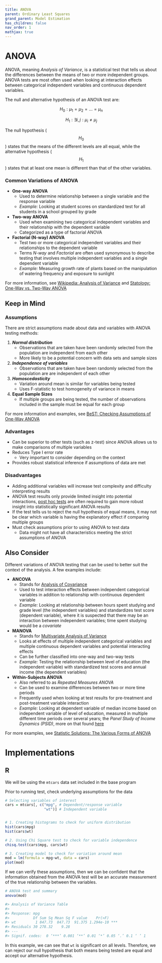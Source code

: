```yaml
---
title: ANOVA
parent: Ordinary Least Squares
grand_parent: Model Estimation
has_children: false
nav_order: 1
mathjax: true
---
```


# ANOVA

ANOVA, meaning *Analysis of Variance*, is a statistical test that tells us about the differences between the means of two or more independent groups. ANOVA tests are most often used when looking at interaction effects between categorical independent variables and continuous dependent variables.


The null and alternative hypothesis of an ANOVA test are:  

   $$H_0:  \mu_1 = \mu_2 = \ldots = \mu_n$$  

   $$H_1:  \exists i, j : \mu_i \neq \mu_j$$

The null hypothesis ($$H_0$$) states that the means of the different levels are all equal, while the alternative hypothesis ($$H_1$$) states that at least one mean is different than that of the other variables.

### Common Variations of ANOVA

-   **One-way ANOVA**
    -   Used to determine relationship between a single variable and the response variable
    -   *Example:* Looking at student scores on  standardized test for all students in a school grouped by grade
-   **Two-way ANOVA**
    -   Used when examining two categorical independent variables and their relationship with the dependent variable
    -   Categorized as a type of factorial ANOVA
-   **Factorial (N-way) ANOVA**
    -   Test two or more categorical independent variables and their relationships to the dependent variable
    -   Terms *N-way* and *Factorial* are often used synonymous to describe testing that involves multiple independent variables and a single dependent variable
    -   *Example:* Measuring growth rate of plants based on the manipulation of watering frequency and exposure to sunlight

For more information, see [Wikipedia: Analysis of Variance](https://en.wikipedia.org/wiki/Analysis_of_variance#Assumptions) and [Statology: One-Way vs. Two-Way ANOVA](https://www.statology.org/one-way-vs-two-way-anova/)

## Keep in Mind

### Assumptions

There are strict assumptions made about data and variables with ANOVA testing methods:

1.  ***Normal distribution***
    -   Observations that are taken have been randomly selected from the population are independent from each other
    -   More likely to be a potential concern with data sets and sample sizes
2.  ***Independence of variables***
    -   Observations that are taken have been randomly selected from the population are are independent of each other
3.  ***Homoscedasticity***
    -   Variation around mean is similar for variables being tested
    -   Uses F-statistic to test homogeneity of variance in means
4.  **Equal Sample Sizes**
    -   If multiple groups are being tested, the number of observations included in the sample must be equal for each group

For more information and examples, see [BeST: Checking Assumptions of One-Way ANOVA](https://yieldingresults.org/wp-content/uploads/2015/03/Checking_ANOVA_assumptions.html)

### Advantages

-   Can be superior to other tests (such as z-test) since ANOVA allows us to make comparisons of multiple variables
-   Reduces Type I error rate
    -   Very important to consider depending on the context
-   Provides robust statistical inference if assumptions of data are met

### Disadvantages

-   Adding additional variables will increase test complexity and difficulty interpreting results
-   ANOVA test results only provide limited insight into potential interactions, [post hoc tests](https://stats.libretexts.org/Bookshelves/Applied_Statistics/Book%3A_An_Introduction_to_Psychological_Statistics_(Foster_et_al.)/11%3A_Analysis_of_Variance/11.08%3A_Post_Hoc_Tests#:~:text=A%20post%20hoc%20test%20is,will%20give%20us%20similar%20answers.) are often required to gain more robust insight into statistically significant ANOVA results
-   If the test tells us to reject the null hypothesis of equal means, it may not be clear which variable is having the explanatory effect if comparing multiple groups
-   Must check assumptions prior to using ANOVA to test data
    -   Data might not have all characteristics meeting the strict assumptions of ANOVA

## Also Consider

Different variations of ANOVA testing that can be used to better suit the context of the analysis. A few examples include:

-   **ANCOVA**
    -   Stands for [Analysis of Covariance](https://www.lehigh.edu/~wh02/ancova.html)
    -   Used to test interaction effects between independent categorical variables in addition to relationship with continuous dependent variable
    -   *Example:* Looking at relationship between hours spent studying and grade level (the independent variables) and standardizes test score (dependent variable), where it is suspected that there may be an interaction between independent variables; time spent studying would be a *covariate*
-   **MANOVA**
    -   Stands for [Multivariate Analysis of Variance](https://www.statisticssolutions.com/free-resources/directory-of-statistical-analyses/manova/)
    -   Looks at effects of multiple independent categorical variables and multiple continuous dependent variables and potential interacting effects
    -   Can be further classified into one-way and two-way tests
    -   *Example:* Testing the relationship between level of education (the independent variable) with standardized test scores and annual income (the dependent variables)
-   **Within-Subjects ANOVA**
    -   Also referred to as *Repeated Measures ANOVA*
    -   Can be used to examine differences between two or more time periods
    -   Frequently used when looking at test results for pre-treatment and post-treatment variable interaction
    -   *Example:* Looking at dependent variable of median income based on independent variable of level of education, measured in multiple different time periods over several years; the *Panel Study of Income Dynamics (PSID)*, more on that found [here](https://psidonline.isr.umich.edu/)

For more examples, see [Statistic Solutions: The Various Forms of ANOVA](https://www.statisticssolutions.com/the-various-forms-of-anova/)

# Implementations

## R

We will be using the `mtcars` data set included in the base program

Prior to running test, check underlying assumptions for the data

```r
# Selecting variables of interest
cars = mtcars[, c("mpg", # Dependent/response variable
                  "wt")] # Independent variable


# 1. Creating histograms to check for uniform distribution
hist(cars$mpg)
hist(cars$wt)

# 2. Using Chi Square test to check for variable independence
chisq.test(cars$mpg, cars$wt)

# 3. Creating model to check for variation around mean
mod = lm(formula = mpg~wt, data = cars)
plot(mod)
```

If we can verify these assumptions, then we can be confident that the information obtained from the ANOVA test will be an accurate measurement of the true relationship between the variables.

```r
# ANOVA test and summary
anova(mod)

#> Analysis of Variance Table
#> 
#> Response: mpg
#>           Df Sum Sq Mean Sq F value    Pr(>F)    
#> wt         1 847.73  847.73  91.375 1.294e-10 ***
#> Residuals 30 278.32    9.28                      
#> ---
#> Signif. codes:  0 ‘***’ 0.001 ‘**’ 0.01 ‘*’ 0.05 ‘.’ 0.1 ‘ ’ 1
```

In this example, we can see that `wt` is significant on all levels. Therefore, we can reject our null hypothesis that both means being tested are equal and accept our alternative hypothesis.


